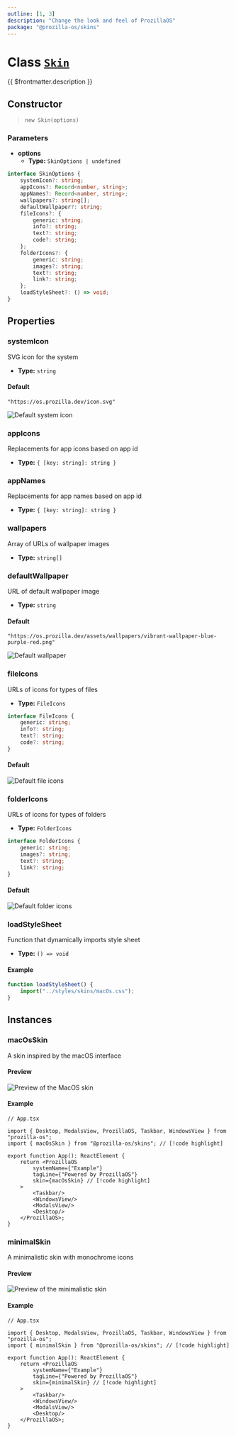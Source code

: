 ```yaml
---
outline: [1, 3]
description: "Change the look and feel of ProzillaOS"
package: "@prozilla-os/skins"
---
```


# Class [`Skin`](https://github.com/prozilla-os/ProzillaOS/blob/main/packages/skins/src/core/skin.ts)

{{ $frontmatter.description }}

## Constructor

> `new Skin(options)`

### Parameters

- **options**
  - **Type:** `SkinOptions | undefined`

```ts
interface SkinOptions {
	systemIcon?: string;
	appIcons?: Record<number, string>;
	appNames?: Record<number, string>;
	wallpapers?: string[];
	defaultWallpaper?: string;
	fileIcons?: {
		generic: string;
		info?: string;
		text?: string;
		code?: string;
	};
	folderIcons?: {
		generic: string;
		images?: string;
		text?: string;
		link?: string;
	};
	loadStyleSheet?: () => void;
}
```

## Properties

### systemIcon

SVG icon for the system

- **Type:** `string`

#### Default

`"https://os.prozilla.dev/icon.svg"`

![Default system icon](https://os.prozilla.dev/icon.svg)

### appIcons

Replacements for app icons based on app id

- **Type:** `{ [key: string]: string }`

### appNames

Replacements for app names based on app id

- **Type:** `{ [key: string]: string }`

### wallpapers

Array of URLs of wallpaper images

- **Type:** `string[]`

### defaultWallpaper

URL of default wallpaper image

- **Type:** `string`

#### Default

`"https://os.prozilla.dev/assets/wallpapers/vibrant-wallpaper-blue-purple-red.png"`

![Default wallpaper](https://os.prozilla.dev/assets/wallpapers/vibrant-wallpaper-blue-purple-red.png)

### fileIcons

URLs of icons for types of files

- **Type:** `FileIcons`

```ts
interface FileIcons {
	generic: string;
	info?: string;
	text?: string;
	code?: string;
}
```

#### Default

![Default file icons](/assets/file-icons.png)

### folderIcons

URLs of icons for types of folders

- **Type:** `FolderIcons`

```ts
interface FolderIcons {
	generic: string;
	images?: string;
	text?: string;
	link?: string;
}
```

#### Default

![Default folder icons](/assets/folder-icons.png)

### loadStyleSheet

Function that dynamically imports style sheet

- **Type:** `() => void`

#### Example

```ts
function loadStyleSheet() {
	import("../styles/skins/macOs.css");
}
```

## Instances

### macOsSkin

A skin inspired by the macOS interface

#### Preview

![Preview of the MacOS skin](/screenshots/skins/mac.png)

#### Example

```tsx
// App.tsx

import { Desktop, ModalsView, ProzillaOS, Taskbar, WindowsView } from "prozilla-os";
import { macOsSkin } from "@prozilla-os/skins"; // [!code highlight]

export function App(): ReactElement {
	return <ProzillaOS
		systemName={"Example"}
		tagLine={"Powered by ProzillaOS"}
		skin={macOsSkin} // [!code highlight]
	>
		<Taskbar/>
		<WindowsView/>
		<ModalsView/>
		<Desktop/>
	</ProzillaOS>;
}
```

### minimalSkin

A minimalistic skin with monochrome icons

#### Preview

![Preview of the minimalistic skin](/screenshots/skins/minimal.png)

#### Example

```tsx
// App.tsx

import { Desktop, ModalsView, ProzillaOS, Taskbar, WindowsView } from "prozilla-os";
import { minimalSkin } from "@prozilla-os/skins"; // [!code highlight]

export function App(): ReactElement {
	return <ProzillaOS
		systemName={"Example"}
		tagLine={"Powered by ProzillaOS"}
		skin={minimalSkin} // [!code highlight]
	>
		<Taskbar/>
		<WindowsView/>
		<ModalsView/>
		<Desktop/>
	</ProzillaOS>;
}
```
